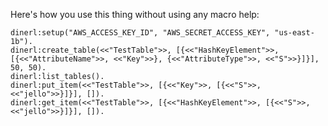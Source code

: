 Here's how you use this thing without using any macro help:

    dinerl:setup("AWS_ACCESS_KEY_ID", "AWS_SECRET_ACCESS_KEY", "us-east-1b").
    dinerl:create_table(<<"TestTable">>, [{<<"HashKeyElement">>, [{<<"AttributeName">>, <<"Key">>}, {<<"AttributeType">>, <<"S">>}]}], 50, 50).
    dinerl:list_tables().
    dinerl:put_item(<<"TestTable">>, [{<<"Key">>, [{<<"S">>, <<"jello">>}]}], []).
    dinerl:get_item(<<"TestTable">>, [{<<"HashKeyElement">>, [{<<"S">>, <<"jello">>}]}], []).
